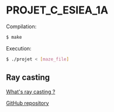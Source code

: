 # PROJET_C_ESIEA_1A

Compilation:

```bash
$ make
```

Execution:

```bash
$ ./projet < [maze_file]
```

## Ray casting

[What's ray casting ?](https://en.wikipedia.org/wiki/Ray_casting)

[GitHub repository](https://github.com/tduhamel42/PROJET_C_ESIEA_1A)
